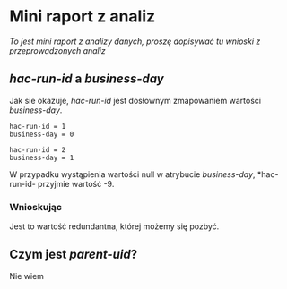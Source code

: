 # Mini raport z analiz

<em> To jest mini raport z analizy danych, proszę dopisywać tu wnioski z przeprowadzonych analiz </em>

## *hac-run-id* a *business-day*

Jak sie okazuje, *hac-run-id* jest dosłownym zmapowaniem wartości *business-day*. 
```
hac-run-id = 1
business-day = 0

hac-run-id = 2
business-day = 1
```

W przypadku wystąpienia wartości null w atrybucie *business-day*, *hac-run-id- przyjmie wartość -9.

### Wnioskując
Jest to wartość redundantna, której możemy się pozbyć.


## Czym jest *parent-uid*?
Nie wiem

